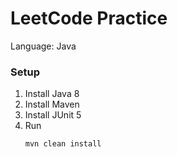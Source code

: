 # LeetCode Practice

Language: Java

### Setup
1. Install Java 8
2. Install Maven
3. Install JUnit 5
4. Run
   ```bash
   mvn clean install
   ```